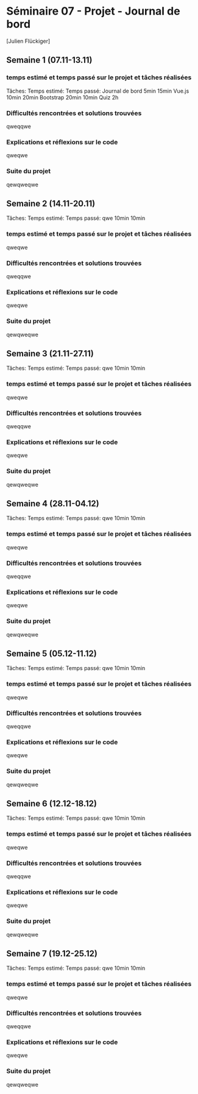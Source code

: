 # Séminaire 07 - Projet - Journal de bord

[Julien Flückiger]

## Semaine 1 (07.11-13.11)

### temps estimé et temps passé sur le projet et tâches réalisées

Tâches:                                 Temps estimé:        Temps passé:
Journal de bord                         5min                 15min
Vue.js                                  10min                20min
Bootstrap                               20min                10min
Quiz                                    2h

### Difficultés rencontrées et solutions trouvées

qweqqwe

### Explications et réflexions sur le code

qweqwe

### Suite du projet

qewqweqwe

## Semaine 2 (14.11-20.11)

Tâches:                                 Temps estimé:        Temps passé:
qwe                                     10min                10min

### temps estimé et temps passé sur le projet et tâches réalisées

qweqwe

### Difficultés rencontrées et solutions trouvées

qweqqwe

### Explications et réflexions sur le code

qweqwe

### Suite du projet

qewqweqwe

## Semaine 3 (21.11-27.11)

Tâches:                                 Temps estimé:        Temps passé:
qwe                                     10min                10min

### temps estimé et temps passé sur le projet et tâches réalisées

qweqwe

### Difficultés rencontrées et solutions trouvées

qweqqwe

### Explications et réflexions sur le code

qweqwe

### Suite du projet

qewqweqwe

## Semaine 4 (28.11-04.12)

Tâches:                                 Temps estimé:        Temps passé:
qwe                                     10min                10min

### temps estimé et temps passé sur le projet et tâches réalisées

qweqwe

### Difficultés rencontrées et solutions trouvées

qweqqwe

### Explications et réflexions sur le code

qweqwe

### Suite du projet

qewqweqwe

## Semaine 5 (05.12-11.12)

Tâches:                                 Temps estimé:        Temps passé:
qwe                                     10min                10min

### temps estimé et temps passé sur le projet et tâches réalisées

qweqwe

### Difficultés rencontrées et solutions trouvées

qweqqwe

### Explications et réflexions sur le code

qweqwe

### Suite du projet

qewqweqwe

## Semaine 6 (12.12-18.12)

Tâches:                                 Temps estimé:        Temps passé:
qwe                                     10min                10min

### temps estimé et temps passé sur le projet et tâches réalisées

qweqwe

### Difficultés rencontrées et solutions trouvées

qweqqwe

### Explications et réflexions sur le code

qweqwe

### Suite du projet

qewqweqwe

## Semaine 7 (19.12-25.12)

Tâches:                                 Temps estimé:        Temps passé:
qwe                                     10min                10min

### temps estimé et temps passé sur le projet et tâches réalisées

qweqwe

### Difficultés rencontrées et solutions trouvées

qweqqwe

### Explications et réflexions sur le code

qweqwe

### Suite du projet

qewqweqwe